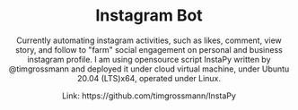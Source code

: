 <p align="center">
  <h1 align="center">Instagram Bot</h1>
  <p align="center">Currently automating instagram activities, such as likes, comment, view story, and follow to "farm" social engagement on personal and business instagram profile. I am using opensource script InstaPy written by @timgrossmann and deployed it under cloud virtual machine, under Ubuntu 20.04 (LTS)x64, operated under Linux.<p>
<div>
<p align="center">Link: <a>https://github.com/timgrossmann/InstaPy</a><p>